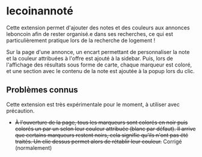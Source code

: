 # lecoinannoté

Cette extension permet d'ajouter des notes et des couleurs aux annonces leboncoin afin de rester organisé.e dans ses recherches, ce qui est particulièrement pratique lors de la recherche de logement !

Sur la page d'une annonce, un encart permettant de personnaliser la note et la couleur attribuées à l'offre est ajouté à la sidebar. Puis, lors de l'affichage des résultats sous forme de carte, chaque marqueur est coloré, et une section avec le contenu de la note est ajoutée à la popup lors du clic.

## Problèmes connus

Cette extension est très expérimentale pour le moment, à utiliser avec précaution.

- ~~À l'ouverture de la page, tous les marqueurs sont colorés en noir puis colorés un par un selon leur couleur attribuée (blanc par défaut). Il arrive que certains marqueurs restent noirs, cela signifie qu'ils n'ont pas été traités. Un clic dessus permet alors de rétablir leur couleur.~~ Corrigé (normalement)